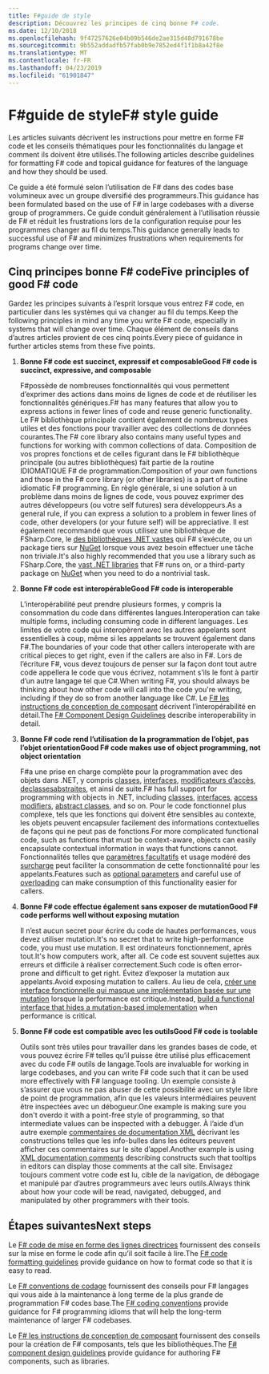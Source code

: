 ```yaml
---
title: F#guide de style
description: Découvrez les principes de cinq bonne F# code.
ms.date: 12/10/2018
ms.openlocfilehash: 9f47257626e04b09b546de2ae315d48d791678be
ms.sourcegitcommit: 9b552addadfb57fab0b9e7852ed4f1f1b8a42f8e
ms.translationtype: MT
ms.contentlocale: fr-FR
ms.lasthandoff: 04/23/2019
ms.locfileid: "61901847"
---
```

# <a name="f-style-guide"></a><span data-ttu-id="68e85-103">F#guide de style</span><span class="sxs-lookup"><span data-stu-id="68e85-103">F# style guide</span></span>

<span data-ttu-id="68e85-104">Les articles suivants décrivent les instructions pour mettre en forme F# code et les conseils thématiques pour les fonctionnalités du langage et comment ils doivent être utilisés.</span><span class="sxs-lookup"><span data-stu-id="68e85-104">The following articles describe guidelines for formatting F# code and topical guidance for features of the language and how they should be used.</span></span>

<span data-ttu-id="68e85-105">Ce guide a été formulé selon l’utilisation de F# dans des codes base volumineux avec un groupe diversifié des programmeurs.</span><span class="sxs-lookup"><span data-stu-id="68e85-105">This guidance has been formulated based on the use of F# in large codebases with a diverse group of programmers.</span></span> <span data-ttu-id="68e85-106">Ce guide conduit généralement à l’utilisation réussie de F# et réduit les frustrations lors de la configuration requise pour les programmes changer au fil du temps.</span><span class="sxs-lookup"><span data-stu-id="68e85-106">This guidance generally leads to successful use of F# and minimizes frustrations when requirements for programs change over time.</span></span>

## <a name="five-principles-of-good-f-code"></a><span data-ttu-id="68e85-107">Cinq principes bonne F# code</span><span class="sxs-lookup"><span data-stu-id="68e85-107">Five principles of good F# code</span></span>

<span data-ttu-id="68e85-108">Gardez les principes suivants à l’esprit lorsque vous entrez F# code, en particulier dans les systèmes qui va changer au fil du temps.</span><span class="sxs-lookup"><span data-stu-id="68e85-108">Keep the following principles in mind any time you write F# code, especially in systems that will change over time.</span></span> <span data-ttu-id="68e85-109">Chaque élément de conseils dans d’autres articles provient de ces cinq points.</span><span class="sxs-lookup"><span data-stu-id="68e85-109">Every piece of guidance in further articles stems from these five points.</span></span>

1. <span data-ttu-id="68e85-110">**Bonne F# code est succinct, expressif et composable**</span><span class="sxs-lookup"><span data-stu-id="68e85-110">**Good F# code is succinct, expressive, and composable**</span></span>

    <span data-ttu-id="68e85-111">F#possède de nombreuses fonctionnalités qui vous permettent d’exprimer des actions dans moins de lignes de code et de réutiliser les fonctionnalités génériques.</span><span class="sxs-lookup"><span data-stu-id="68e85-111">F# has many features that allow you to express actions in fewer lines of code and reuse generic functionality.</span></span> <span data-ttu-id="68e85-112">Le F# bibliothèque principale contient également de nombreux types utiles et des fonctions pour travailler avec des collections de données courantes.</span><span class="sxs-lookup"><span data-stu-id="68e85-112">The F# core library also contains many useful types and functions for working with common collections of data.</span></span> <span data-ttu-id="68e85-113">Composition de vos propres fonctions et de celles figurant dans le F# bibliothèque principale (ou autres bibliothèques) fait partie de la routine IDIOMATIQUE F# de programmation.</span><span class="sxs-lookup"><span data-stu-id="68e85-113">Composition of your own functions and those in the F# core library (or other libraries) is a part of routine idiomatic F# programming.</span></span> <span data-ttu-id="68e85-114">En règle générale, si une solution à un problème dans moins de lignes de code, vous pouvez exprimer des autres développeurs (ou votre self futures) sera développeurs.</span><span class="sxs-lookup"><span data-stu-id="68e85-114">As a general rule, if you can express a solution to a problem in fewer lines of code, other developers (or your future self) will be appreciative.</span></span> <span data-ttu-id="68e85-115">Il est également recommandé que vous utilisez une bibliothèque de FSharp.Core, le [des bibliothèques .NET vastes](../../../api/index.md) qui F# s’exécute, ou un package tiers sur [NuGet](https://www.nuget.org/) lorsque vous avez besoin effectuer une tâche non triviale.</span><span class="sxs-lookup"><span data-stu-id="68e85-115">It's also highly recommended that you use a library such as FSharp.Core, the [vast .NET libraries](../../../api/index.md) that F# runs on, or a third-party package on [NuGet](https://www.nuget.org/) when you need to do a nontrivial task.</span></span>

2. <span data-ttu-id="68e85-116">**Bonne F# code est interopérable**</span><span class="sxs-lookup"><span data-stu-id="68e85-116">**Good F# code is interoperable**</span></span>

    <span data-ttu-id="68e85-117">L’interopérabilité peut prendre plusieurs formes, y compris la consommation du code dans différentes langues.</span><span class="sxs-lookup"><span data-stu-id="68e85-117">Interoperation can take multiple forms, including consuming code in different languages.</span></span> <span data-ttu-id="68e85-118">Les limites de votre code qui interopèrent avec les autres appelants sont essentielles à coup, même si les appelants se trouvent également dans F#.</span><span class="sxs-lookup"><span data-stu-id="68e85-118">The boundaries of your code that other callers interoperate with are critical pieces to get right, even if the callers are also in F#.</span></span> <span data-ttu-id="68e85-119">Lors de l’écriture F#, vous devez toujours de penser sur la façon dont tout autre code appellera le code que vous écrivez, notamment s’ils le font à partir d’un autre langage tel que C#.</span><span class="sxs-lookup"><span data-stu-id="68e85-119">When writing F#, you should always be thinking about how other code will call into the code you're writing, including if they do so from another language like C#.</span></span> <span data-ttu-id="68e85-120">Le [ F# les instructions de conception de composant](component-design-guidelines.md) décrivent l’interopérabilité en détail.</span><span class="sxs-lookup"><span data-stu-id="68e85-120">The [F# Component Design Guidelines](component-design-guidelines.md) describe interoperability in detail.</span></span>

3. <span data-ttu-id="68e85-121">**Bonne F# code rend l’utilisation de la programmation de l’objet, pas l’objet orientation**</span><span class="sxs-lookup"><span data-stu-id="68e85-121">**Good F# code makes use of object programming, not object orientation**</span></span>

    <span data-ttu-id="68e85-122">F#a une prise en charge complète pour la programmation avec des objets dans .NET, y compris [classes](../language-reference/classes.md), [interfaces](../language-reference/interfaces.md), [modificateurs d’accès](../language-reference/access-control.md), [declassesabstraites](../language-reference/abstract-classes.md), et ainsi de suite.</span><span class="sxs-lookup"><span data-stu-id="68e85-122">F# has full support for programming with objects in .NET, including [classes](../language-reference/classes.md), [interfaces](../language-reference/interfaces.md), [access modifiers](../language-reference/access-control.md), [abstract classes](../language-reference/abstract-classes.md), and so on.</span></span> <span data-ttu-id="68e85-123">Pour le code fonctionnel plus complexe, tels que les fonctions qui doivent être sensibles au contexte, les objets peuvent encapsuler facilement des informations contextuelles de façons qui ne peut pas de fonctions.</span><span class="sxs-lookup"><span data-stu-id="68e85-123">For more complicated functional code, such as functions that must be context-aware, objects can easily encapsulate contextual information in ways that functions cannot.</span></span> <span data-ttu-id="68e85-124">Fonctionnalités telles que [paramètres facultatifs](../language-reference/members/methods.md#optional-arguments) et usage modéré des [surcharge](../language-reference/members/methods.md#overloaded-methods) peut faciliter la consommation de cette fonctionnalité pour les appelants.</span><span class="sxs-lookup"><span data-stu-id="68e85-124">Features such as [optional parameters](../language-reference/members/methods.md#optional-arguments) and careful use of [overloading](../language-reference/members/methods.md#overloaded-methods) can make consumption of this functionality easier for callers.</span></span>

4. <span data-ttu-id="68e85-125">**Bonne F# code effectue également sans exposer de mutation**</span><span class="sxs-lookup"><span data-stu-id="68e85-125">**Good F# code performs well without exposing mutation**</span></span>

    <span data-ttu-id="68e85-126">Il n’est aucun secret pour écrire du code de hautes performances, vous devez utiliser mutation.</span><span class="sxs-lookup"><span data-stu-id="68e85-126">It's no secret that to write high-performance code, you must use mutation.</span></span> <span data-ttu-id="68e85-127">Il est ordinateurs fonctionnement, après tout.</span><span class="sxs-lookup"><span data-stu-id="68e85-127">It's how computers work, after all.</span></span> <span data-ttu-id="68e85-128">Ce code est souvent sujettes aux erreurs et difficile à réaliser correctement.</span><span class="sxs-lookup"><span data-stu-id="68e85-128">Such code is often error-prone and difficult to get right.</span></span> <span data-ttu-id="68e85-129">Évitez d’exposer la mutation aux appelants.</span><span class="sxs-lookup"><span data-stu-id="68e85-129">Avoid exposing mutation to callers.</span></span> <span data-ttu-id="68e85-130">Au lieu de cela, [créer une interface fonctionnelle qui masque une implémentation basée sur une mutation](conventions.md#performance) lorsque la performance est critique.</span><span class="sxs-lookup"><span data-stu-id="68e85-130">Instead, [build a functional interface that hides a mutation-based implementation](conventions.md#performance) when performance is critical.</span></span>

5. <span data-ttu-id="68e85-131">**Bonne F# code est compatible avec les outils**</span><span class="sxs-lookup"><span data-stu-id="68e85-131">**Good F# code is toolable**</span></span>

    <span data-ttu-id="68e85-132">Outils sont très utiles pour travailler dans les grandes bases de code, et vous pouvez écrire F# telles qu’il puisse être utilisé plus efficacement avec du code F# outils de langage.</span><span class="sxs-lookup"><span data-stu-id="68e85-132">Tools are invaluable for working in large codebases, and you can write F# code such that it can be used more effectively with F# language tooling.</span></span> <span data-ttu-id="68e85-133">Un exemple consiste à s’assurer que vous ne pas abuser de cette possibilité avec un style libre de point de programmation, afin que les valeurs intermédiaires peuvent être inspectées avec un débogueur.</span><span class="sxs-lookup"><span data-stu-id="68e85-133">One example is making sure you don't overdo it with a point-free style of programming, so that intermediate values can be inspected with a debugger.</span></span> <span data-ttu-id="68e85-134">À l’aide d’un autre exemple [commentaires de documentation XML](../language-reference/xml-documentation.md) décrivant les constructions telles que les info-bulles dans les éditeurs peuvent afficher ces commentaires sur le site d’appel.</span><span class="sxs-lookup"><span data-stu-id="68e85-134">Another example is using [XML documentation comments](../language-reference/xml-documentation.md) describing constructs such that tooltips in editors can display those comments at the call site.</span></span> <span data-ttu-id="68e85-135">Envisagez toujours comment votre code est lu, cible de la navigation, de débogage et manipulé par d’autres programmeurs avec leurs outils.</span><span class="sxs-lookup"><span data-stu-id="68e85-135">Always think about how your code will be read, navigated, debugged, and manipulated by other programmers with their tools.</span></span>

## <a name="next-steps"></a><span data-ttu-id="68e85-136">Étapes suivantes</span><span class="sxs-lookup"><span data-stu-id="68e85-136">Next steps</span></span>

<span data-ttu-id="68e85-137">Le [ F# code de mise en forme des lignes directrices](formatting.md) fournissent des conseils sur la mise en forme le code afin qu’il soit facile à lire.</span><span class="sxs-lookup"><span data-stu-id="68e85-137">The [F# code formatting guidelines](formatting.md) provide guidance on how to format code so that it is easy to read.</span></span>

<span data-ttu-id="68e85-138">Le [ F# conventions de codage](conventions.md) fournissent des conseils pour F# langages qui vous aide à la maintenance à long terme de la plus grande de programmation F# codes base.</span><span class="sxs-lookup"><span data-stu-id="68e85-138">The [F# coding conventions](conventions.md) provide guidance for F# programming idioms that will help the long-term maintenance of larger F# codebases.</span></span>

<span data-ttu-id="68e85-139">Le [ F# les instructions de conception de composant](component-design-guidelines.md) fournissent des conseils pour la création de F# composants, tels que les bibliothèques.</span><span class="sxs-lookup"><span data-stu-id="68e85-139">The [F# component design guidelines](component-design-guidelines.md) provide guidance for authoring F# components, such as libraries.</span></span>
